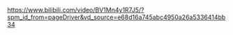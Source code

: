 https://www.bilibili.com/video/BV1Mn4y1R7J5/?spm_id_from=pageDriver&vd_source=e68d16a745abc4950a26a5336414bb34